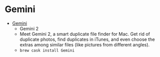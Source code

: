 # Gemini
- [Gemini](https://macpaw.com/gemini)
  -  Gemini 2                              
  - Meet Gemini 2, a smart duplicate file finder for Mac. Get rid of duplicate photos, find duplicates in iTunes, and even choose the extras among similar files (like pictures from different angles).
  - `brew cask install Gemini`

